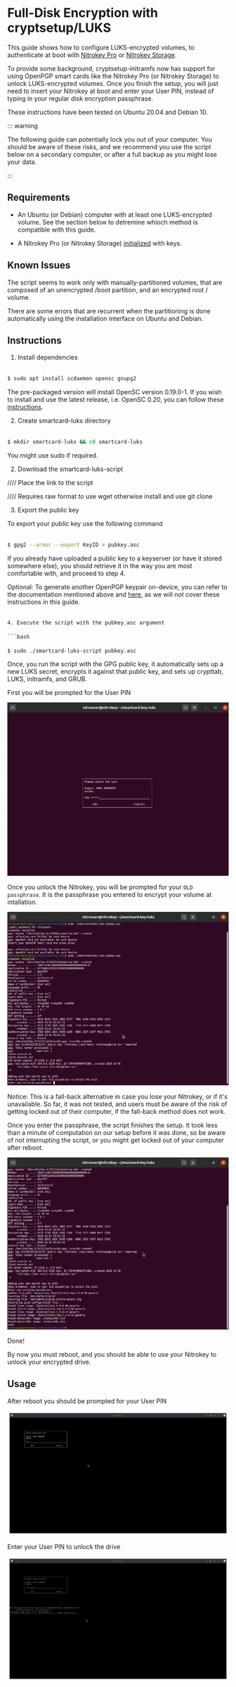 # Full-Disk Encryption with cryptsetup/LUKS

This guide shows how to configure LUKS-encrypted volumes, to authenticate at boot with [Nitrokey Pro](https://shop.nitrokey.com/shop/product/nk-pro-2-nitrokey-pro-2-3) or [Nitrokey Storage](https://shop.nitrokey.com/shop/product/nitrokey-storage-2-56).

To provide some background, cryptsetup-initramfs now has support for using OpenPGP smart cards like the Nitrokey Pro (or Nitrokey Storage) to unlock LUKS-encrypted volumes. Once you finish the setup, you will just need to insert your Nitrokey at boot and enter your User PIN, instead of typing in your regular disk encryption passphrase.

These instructions have been tested on Ubuntu 20.04 and Debian 10.

::: warning

The following guide can potentially lock you out of your computer. You should be aware of these risks, and we recommend you use the script below on a secondary computer, or after a full backup as you might lose your data.

:::

## Requirements

- An Ubuntu (or Debian) computer with at least one LUKS-encrypted volume. See the section below to detremine whioch method is compatible with this guide.

- A Nitrokey Pro (or Nitrokey Storage) [initialized](https://www.nitrokey.com/documentation/openpgp-email-encryption) with keys. 

## Known Issues

The script seems to work only with manually-partitioned volumes, that are composed of an unencrypted /boot partition, and an encrypted root / volume.

There are some errors that are recurrent when the partitioning is done automatically using the installation interface on Ubuntu and Debian.

## Instructions

1. Install dependencies

```bash

$ sudo apt install scdaemon opensc gnupg2

```
The pre-packaged version will install OpenSC version 0.19.0-1. If you wish to install and use the latest release, i.e. OpenSC 0.20, you can follow these [instructions](https://github.com/OpenSC/OpenSC/wiki/Compiling-and-Installing-on-Unix-flavors).

2. Create smartcard-luks directory

```bash

$ mkdir smartcard-luks && cd smartcard-luks

```
You might use sudo if required.

2. Download the smartcard-luks-script

//// Place the link to the script

//// Requires raw format to use wget otherwise install and use git clone

3. Export the public key

To export your public key use the following command

```bash

$ gpg2 --armor --export KeyID > pubkey.asc

```
If you already have uploaded a public key to a keyserver (or have it stored somewhere else), you should retrieve it in the way you are most comfortable with, and proceed to step 4.

Optional: To generate another OpenPGP keypair on-device, you can refer to the documentation mentioned above and [here](./openpgp-key-generation-on-device.html), as we will not cover these instructions in this guide.

```

4. Execute the script with the pubkey.asc argument

```bash

$ sudo ./smartcard-luks-script pubkey.asc

```
Once, you run the script with the GPG public key, it automatically sets up a new LUKS secret, encrypts it against that public key, and sets up crypttab, LUKS, initramfs, and GRUB.

First you will be prompted for the User PIN

![](./images/luks_1.png)

Once you unlock the Nitrokey, you will be prompted for your `OLD passphrase`. It is the passphrase you entered to encrypt your volume at intallation. 

![](./images/luks_2.png)

Notice: This is a fall-back alternative in case you lose your Nitrokey, or if it's unavailable. So far, it was not tested, and users must be aware of the risk of getting locked out of their computer, if the fall-back method does not work.

Once you enter the passphrase, the script finishes the setup. It took less than a minute of computation on our setup before it was done, so be aware of not interrupting the script, or you might get locked out of your computer after reboot.  

![](./images/luks_3.png)

Done!

By now you must reboot, and you should be able to use your Nitrokey to unlock your encrypted drive.

## Usage

After reboot you should be prompted for your User PIN

![](./images/luks_5.png)

Enter your User PIN to unlock the drive

![](./images/luks_6.png)


